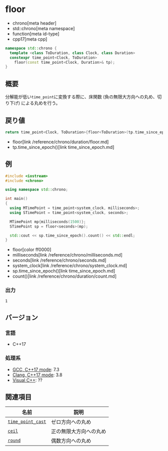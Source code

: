 # floor
* chrono[meta header]
* std::chrono[meta namespace]
* function[meta id-type]
* cpp17[meta cpp]

```cpp
namespace std::chrono {
  template <class ToDuration, class Clock, class Duration>
  constexpr time_point<Clock, ToDuration>
    floor(const time_point<Clock, Duration>& tp);
}
```

## 概要
分解能が低い`time_point`に変換する際に、床関数 (負の無限大方向への丸め、切り下げ) による丸めを行う。


## 戻り値
```cpp
return time_point<Clock, ToDuration>{floor<ToDuration>(tp.time_since_epoch())};
```
* floor[link /reference/chrono/duration/floor.md]
* tp.time_since_epoch()[link time_since_epoch.md]


## 例
```cpp example
#include <iostream>
#include <chrono>

using namespace std::chrono;

int main()
{
  using MTimePoint = time_point<system_clock, milliseconds>;
  using STimePoint = time_point<system_clock, seconds>;

  MTimePoint mp{milliseconds(1500)};
  STimePoint sp = floor<seconds>(mp);

  std::cout << sp.time_since_epoch().count() << std::endl;
}
```
* floor[color ff0000]
* milliseconds[link /reference/chrono/milliseconds.md]
* seconds[link /reference/chrono/seconds.md]
* system_clock[link /reference/chrono/system_clock.md]
* sp.time_since_epoch()[link time_since_epoch.md]
* count()[link /reference/chrono/duration/count.md]

### 出力
```
1
```

## バージョン
### 言語
- C++17

### 処理系
- [GCC, C++17 mode](/implementation.md#gcc): 7.3
- [Clang, C++17 mode](/implementation.md#clang): 3.8
- [Visual C++](/implementation.md#visual_cpp): ??


## 関連項目

| 名前 | 説明 |
|------|------|
| [`time_point_cast`](/reference/chrono/time_point_cast.md) | ゼロ方向への丸め |
| [`ceil`](ceil.md)                                     | 正の無限大方向への丸め |
| [`round`](round.md)                                   | 偶数方向への丸め |

